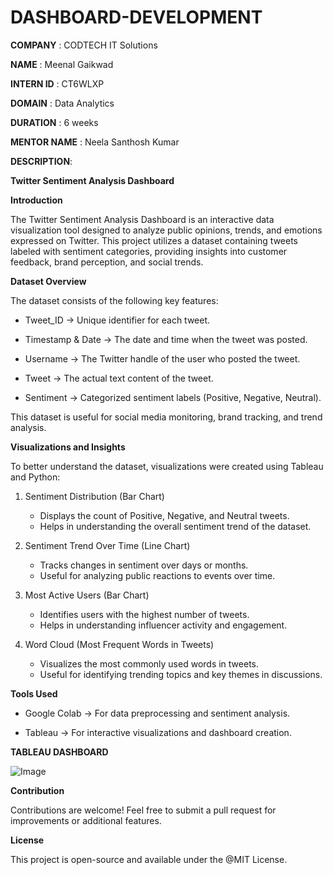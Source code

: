 # DASHBOARD-DEVELOPMENT

**COMPANY** : CODTECH IT Solutions

**NAME** : Meenal Gaikwad

**INTERN ID** : CT6WLXP

**DOMAIN** : Data Analytics

**DURATION** : 6 weeks

**MENTOR NAME** : Neela Santhosh Kumar

**DESCRIPTION**: 

**Twitter Sentiment Analysis Dashboard**

**Introduction**

The Twitter Sentiment Analysis Dashboard is an interactive data visualization tool designed to analyze public opinions, trends, and emotions expressed on Twitter. This project utilizes a dataset containing tweets labeled with sentiment categories, providing insights into customer feedback, brand perception, and social trends.

**Dataset Overview**

The dataset consists of the following key features:

* Tweet_ID → Unique identifier for each tweet.

* Timestamp & Date → The date and time when the tweet was posted.

* Username → The Twitter handle of the user who posted the tweet.

* Tweet → The actual text content of the tweet.

* Sentiment → Categorized sentiment labels (Positive, Negative, Neutral).

This dataset is useful for social media monitoring, brand tracking, and trend analysis.

**Visualizations and Insights**

To better understand the dataset, visualizations were created using Tableau and Python:

1. Sentiment Distribution (Bar Chart)

   * Displays the count of Positive, Negative, and Neutral tweets.
   * Helps in understanding the overall sentiment trend of the dataset.

2. Sentiment Trend Over Time (Line Chart)

   * Tracks changes in sentiment over days or months.
   * Useful for analyzing public reactions to events over time.

3. Most Active Users (Bar Chart)

   * Identifies users with the highest number of tweets.
   * Helps in understanding influencer activity and engagement.

4. Word Cloud (Most Frequent Words in Tweets)

   * Visualizes the most commonly used words in tweets.
   *  Useful for identifying trending topics and key themes in discussions.

**Tools Used**

* Google Colab → For data preprocessing and sentiment analysis.

* Tableau → For interactive visualizations and dashboard creation.

**TABLEAU DASHBOARD**

![Image](https://github.com/user-attachments/assets/7495aa24-e7bf-41c5-9bfb-b34c55199d86)

**Contribution**

Contributions are welcome! Feel free to submit a pull request for improvements or additional features.

**License**

This project is open-source and available under the @MIT License.

